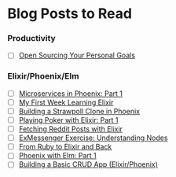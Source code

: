 # Blog Posts to Read

### Productivity
- [ ] [Open Sourcing Your Personal Goals](http://una.github.io/personal-goals-guide/)

### Elixir/Phoenix/Elm
- [ ] [Microservices in Phoenix: Part 1](https://teamgaslight.com/blog/microservices-in-phoenix-part-1)
- [ ] [My First Week Learning Elixir](http://www.akitaonrails.com/2015/11/03/my-first-week-learning-elixir)
- [ ] [Building a Strawpoll Clone in Phoenix](https://medium.com/@diamondgfx/building-a-strawpoll-clone-in-phoenix-23dcb2bc4972#.8hkilcmjg)
- [ ] [Playing Poker with Elixir: Part 1](http://blog.tokafish.com/playing-poker-with-elixir-part-1/)
- [ ] [Fetching Reddit Posts with Elixir](http://learningelixir.joekain.com/fetching-reddit-posts-from-elixir/)
- [ ] [ExMessenger Exercise: Understanding Nodes](http://www.akitaonrails.com/2015/11/25/exmessenger-exercise-understanding-nodes-in-elixir)
- [ ] [From Ruby to Elixir and Back](http://blog.onfido.com/queues-pubsub-and-rpc-from-ruby-to-elixir-and-back/)
- [ ] [Phoenix with Elm: Part 1](http://www.cultivatehq.com/posts/phoenix-elm-1/)
- [ ] [Building a Basic CRUD App (Elixir/Phoenix)](http://gogogarrett.sexy/programming-in-elixir-with-the-phoenix-framework-building-a-basic-CRUD-app/)
